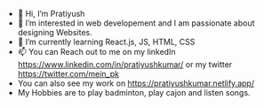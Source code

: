 - 👋 Hi, I’m Pratiyush
- 👀 I’m interested in web developement and I am passionate about designing Websites.
- 🌱 I’m currently learning React.js, JS, HTML, CSS
- 📫 You can Reach out to me on my linkedIn https://www.linkedin.com/in/pratiyushkumar/ or my twitter https://twitter.com/mein_pk
- You can also see my work on https://pratiyushkumar.netlify.app/
- My Hobbies are to play badminton, play cajon and listen songs.

<!---
Pratiyushkumar/Pratiyushkumar is a ✨ special ✨ repository because its `README.md` (this file) appears on your GitHub profile.
You can click the Preview link to take a look at your changes.
--->

